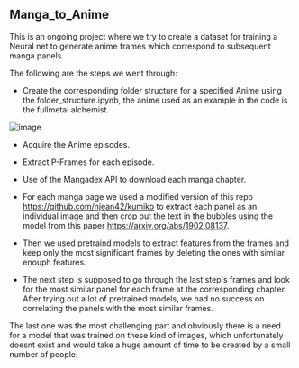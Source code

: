 ## Manga_to_Anime

This is an ongoing project where we try to create a dataset for training a Neural net to generate anime frames which correspond to subsequent manga panels.

The following are the steps we went through:
- Create the corresponding folder structure for a specified Anime using the folder_structure.ipynb, the anime used as an example in the code is the fullmetal alchemist.

![image](https://user-images.githubusercontent.com/24413081/227810682-c7d8f876-2cff-42c2-9e60-bb99fb9d15be.png)

- Acquire the Anime episodes.
- Extract P-Frames for each episode.
- Use of the Mangadex API to download each manga chapter.
- For each manga page we used a modified version of this repo https://github.com/njean42/kumiko to extract each panel as an individual image and then crop out the text in the bubbles using the model from this paper https://arxiv.org/abs/1902.08137.
- Then we used pretraind models to extract features from the frames and keep only the most significant frames by deleting the ones with similar enouph features.

- The next step is supposed to go through the last step's frames and look for the most similar panel for each frame at the corresponding chapter. After trying out a lot of pretrained models, we had no success on correlating the panels with the most similar frames.

The last one was the most challenging part and obviously there is a need for a model that was trained on these kind of images, which unfortunately doesnt exist and would take a huge amount of time to be created by a small number of people.
